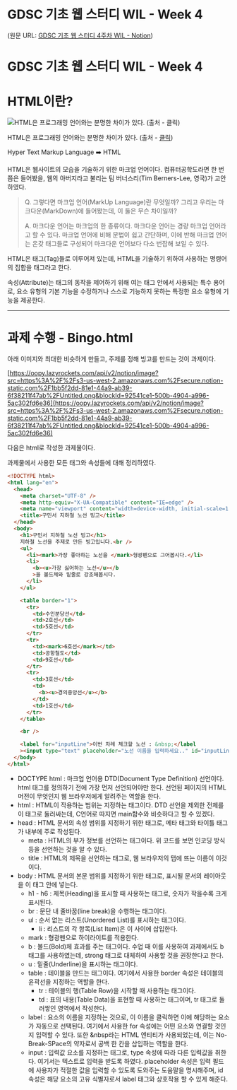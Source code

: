 # GDSC 기초 웹 스터디 WIL - Week 4

(원문 URL: [GDSC 기초 웹 스터디 4주차 WIL - Notion](https://goomseo.notion.site/Week4-998fe523a8a04a1883e13932f20a6946))

# GDSC 기초 웹 스터디 WIL - Week 4

# HTML이란?

![HTML은 프로그래밍 언어와는 분명한 차이가 있다. (출처 - [클릭](https://www.reddit.com/r/ProgrammerHumor/comments/axm4xv/html_is_not_a_programming_language/))](https://i.redd.it/4c9uyah5gbk21.jpg)

HTML은 프로그래밍 언어와는 분명한 차이가 있다. (출처 - [클릭](https://www.reddit.com/r/ProgrammerHumor/comments/axm4xv/html_is_not_a_programming_language/))

Hyper Text Markup Language ➡️ HTML

HTML은 웹사이트의 모습을 기술하기 위한 마크업 언어이다. 컴퓨터공학도라면 한 번쯤은 들어봤을, 웹의 아버지라고 불리는 팀 버너스리(Tim Berners-Lee, 영국)가 고안하였다.

> Q. 그렇다면 마크업 언어(MarkUp Language)란 무엇일까? 그리고 우리는 마크다운(MarkDown)에 들어봤는데, 이 둘은 무슨 차이일까?
>
> A. 마크다운 언어는 마크업의 한 종류이다. 마크다운 언어는 경량 마크업 언어라고 할 수 있다. 마크업 언어에 비해 문법이 쉽고 간단하며, 이에 반해 마크업 언어는 온갖 태그들로 구성되어 마크다운 언어보다 다소 번잡해 보일 수 있다.

HTML은 태그(Tag)들로 이루어져 있는데, HTML을 기술하기 위하여 사용하는 명령어의 집합을 태그라고 한다.

속성(Attribute)는 태그의 동작을 제어하기 위해 여는 태그 안에서 사용되는 특수 용어로, 요소 유형의 기본 기능을 수정하거나 스스로 기능하지 못하는 특정한 요소 유형에 기능을 제공한다.

---

# 과제 수행 - Bingo.html

아래 이미지와 최대한 비슷하게 만들고, 주제를 정해 빙고를 만드는 것이 과제이다.

[https://oopy.lazyrockets.com/api/v2/notion/image?src=https%3A%2F%2Fs3-us-west-2.amazonaws.com%2Fsecure.notion-static.com%2F1bb5f2dd-81e1-44a9-ab39-6f38211f47ab%2FUntitled.png&blockId=92541ce1-500b-4904-a996-5ac302fd6e36](https://oopy.lazyrockets.com/api/v2/notion/image?src=https%3A%2F%2Fs3-us-west-2.amazonaws.com%2Fsecure.notion-static.com%2F1bb5f2dd-81e1-44a9-ab39-6f38211f47ab%2FUntitled.png&blockId=92541ce1-500b-4904-a996-5ac302fd6e36)

다음은 html로 작성한 과제물이다.

과제물에서 사용한 모든 태그와 속성들에 대해 정리하였다.

```html
<!DOCTYPE html>
<html lang="en">
  <head>
    <meta charset="UTF-8" />
    <meta http-equiv="X-UA-Compatible" content="IE=edge" />
    <meta name="viewport" content="width=device-width, initial-scale=1.0" />
    <title>구민서 지하철 노선 빙고</title>
  </head>
  <body>
    <h1>구민서 지하철 노선 빙고</h1>
    지하철 노선을 주제로 만든 빙고입니다.<br />
    <ul>
      <li><mark>가장 좋아하는 노선을 </mark>형광펜으로 그어봅시다.</li>
      <li>
        <b><u>가장 싫어하는 노선</u></b
        >을 볼드체와 밑줄로 강조해봅시다.
      </li>
    </ul>

    <table border="1">
      <tr>
        <td>수인분당선</td>
        <td>2호선</td>
        <td>5호선</td>
      </tr>
      <tr>
        <td><mark>6호선</mark></td>
        <td>공항철도</td>
        <td>9호선</td>
      </tr>
      <tr>
        <td>3호선</td>
        <td>
          <b><u>경의중앙선</u></b>
        </td>
        <td>1호선</td>
      </tr>
    </table>

    <br />

    <label for="inputLine">이번 차례 체크할 노선 : &nbsp;</label
    ><input type="text" placeholder="노선 이름을 입력하세요.." id="inputLine" />
  </body>
</html>
```

- DOCTYPE html : 마크업 언어용 DTD(Document Type Definition) 선언이다. html 태그를 정의하기 전에 가장 먼저 선언되어야만 한다. 선언된 페이지의 HTML 머전이 무엇인지 웹 브라우저에게 알려주는 역할을 한다.
- html : HTML이 작용하는 범위는 지정하는 태그이다. DTD 선언을 제외한 전체를 이 태그로 둘러싸는데, C언어로 따지면 main함수와 비슷하다고 할 수 있겠다.
- head : HTML 문서의 속성 범위를 지정하기 위한 태그로, 메타 태그와 타이틀 태그가 내부에 주로 작성된다.
  - meta : HTML의 부가 정보를 선언하는 태그이다. 위 코드를 보면 인코딩 방식 등을 선언하는 것을 알 수 있다.
  - title : HTML의 제목을 선언하는 태그로, 웹 브라우저의 탭에 뜨는 이름이 이것이다.
- body : HTML 문서의 본문 범위를 지정하기 위한 태그로, 표시될 문서의 레이아웃을 이 태그 안에 넣는다.
  - h1 - h6 : 제목(Heading)을 표시할 때 사용하는 태그로, 숫자가 작을수록 크게 표시된다.
  - br : 문단 내 줄바꿈(line break)을 수행하는 태그이다.
  - ul : 순서 없는 리스트(Unordered List)를 표시하는 태그이다.
    - li : 리스트의 각 항목(List Item)은 이 사이에 삽입한다.
  - mark : 형광펜으로 하이라이트를 적용한다.
  - b : 볼드(Bold)체 효과를 주는 태그이다. 수업 때 이를 사용하여 과제에서도 b 태그를 사용하였는데, strong 태그로 대체하여 사용할 것을 권장한다고 한다.
  - u : 밑줄(Underline)을 표시하는 태그이다.
  - table : 테이블을 만드는 태그이다. 여기에서 사용한 border 속성은 테이블의 윤곽선을 지정하는 역할을 한다.
    - tr : 테이블의 행(Table Row)을 시작할 때 사용하는 태그이다.
    - td : 표의 내용(Table Data)을 표현할 때 사용하는 태그이며, tr 태그로 둘러쌓인 영역에서 작성한다.
  - label : 요소의 이름을 지정하는 것으로, 이 이름을 클릭하면 이에 해당하는 요소가 자동으로 선택된다. 여기에서 사용한 for 속성에는 어떤 요소와 연결할 것인지 입력할 수 있다. 또한 &nbsp라는 HTML 엔티티가 사용되었는데, 이는 No-Break-SPace의 약자로서 공백 한 칸을 삽입하는 역할을 한다.
  - input : 입력값 요소를 지정하는 태그로, type 속성에 따라 다른 입력값을 취한다. 여기서는 텍스트로 입력을 받도록 하였다. placeholder 속성은 입력 필드에 사용자가 적절한 값을 입력할 수 있도록 도와주는 도움말을 명시해주며, id 속성은 해당 요소의 고유 식별자로서 label 태그와 상호작용 할 수 있게 해준다.
